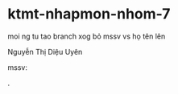 # ktmt-nhapmon-nhom-7

moi ng tu tao branch xog bỏ mssv vs họ tên lên



Nguyễn Thị Diệu Uyên

mssv:

.


